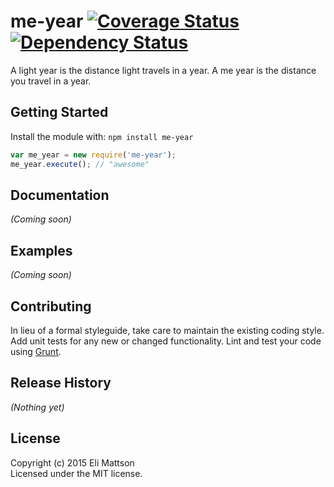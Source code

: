 # me-year [![Coverage Status](https://coveralls.io/repos/emattson/me-year/badge.png?branch=master)](https://coveralls.io/r/emattson/me-year?branch=master) [![Dependency Status](https://david-dm.org/emattson/me-year.svg)](https://david-dm.org/emattson/me-year)

A light year is the distance light travels in a year. A me year is the distance you travel in a year.

## Getting Started
Install the module with: `npm install me-year`

```javascript
var me_year = new require('me-year');
me_year.execute(); // "awesome"
```

## Documentation
_(Coming soon)_

## Examples
_(Coming soon)_

## Contributing
In lieu of a formal styleguide, take care to maintain the existing coding style. Add unit tests for any new or changed functionality. Lint and test your code using [Grunt](http://gruntjs.com/).

## Release History
_(Nothing yet)_

## License
Copyright (c) 2015 Eli Mattson  
Licensed under the MIT license.
